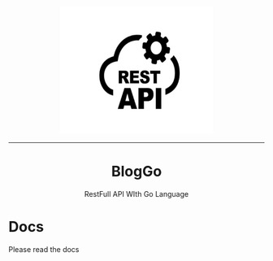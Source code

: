 <div align="center">
    <img src="api.jpeg" width="300" height="250" alt="Rest Full API" />    
</div>

---

<div align="center">
    <h1>BlogGo</h1>
    <p>RestFull API WIth Go Language</p>
</div>

# Docs

Please read the docs